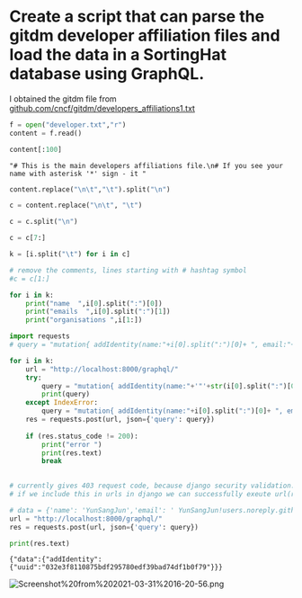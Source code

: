 # Create a script that can parse the gitdm developer affiliation files and load the data in a SortingHat database using GraphQL.

I obtained the gitdm file from [github.com/cncf/gitdm/developers_affiliations1.txt](https://github.com/cncf/gitdm/blob/master/developers_affiliations1.txt)


```python
f = open("developer.txt","r")
content = f.read()
```


```python
content[:100]
```




    "# This is the main developers affiliations file.\n# If you see your name with asterisk '*' sign - it "




```python
content.replace("\n\t","\t").split("\n")
```


```python
c = content.replace("\n\t", "\t")
```


```python
c = c.split("\n")
```


```python
c = c[7:]
```


```python
k = [i.split("\t") for i in c]
```


```python
# remove the comments, lines starting with # hashtag symbol 
#c = c[1:]
```


```python
for i in k:
    print("name  ",i[0].split(":")[0])
    print("emails  ",i[0].split(":")[1])
    print("organisations ",i[1:])
```


```python
import requests
# query = "mutation{ addIdentity(name:"+i[0].split(":")[0]+ ", email:"+ i[0].split(":")[1].split(",")[0]+ ",source:" + "git"+",username:"+ i[0].split(":")[0]+"){uuid}}"

for i in k:
    url = "http://localhost:8000/graphql/"
    try:
        query = "mutation{ addIdentity(name:"+'"'+str(i[0].split(":")[0])+'"'+", email:"+'"'+ i[0].split(":")[1].split(",")[0]+'"'+ ",source:" +'"'+ "git"+'"'+",username:"+'"'+str(i[0].split(":")[0])+'"'+"){uuid}}"
        print(query)
    except IndexError:
        query = "mutation{ addIdentity(name:"+i[0].split(":")[0]+ ", email:"+"na"+ ",source:" + "git"+",username:"+ i[0].split(":")[0]+"){uuid}}"
    res = requests.post(url, json={'query': query})
    
    if (res.status_code != 200):
        print("error ")
        print(res.text)
        break
    
```


```python
# currently gives 403 request code, because django security validation. 
# if we include this in urls in django we can successfully exeute url(r'^graphql', csrf_exempt(GraphQLView.as_view(graphiql=True))),
```


```python
# data = {'name': 'YunSangJun','email': ' YunSangJun!users.noreply.github.com',  'source': 'git', 'username': 'YunSangJun'}
url = "http://localhost:8000/graphql/"
res = requests.post(url, json={'query': query})
```


```python
print(res.text)
```

    {"data":{"addIdentity":{"uuid":"032e3f8110875bdf295780edf39bad74df1b0f79"}}}


![Screenshot%20from%202021-03-31%2016-20-56.png](attachment:Screenshot%20from%202021-03-31%2016-20-56.png)
